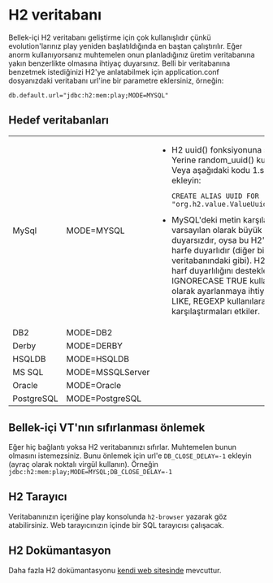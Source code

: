 <!--- Copyright (C) 2009-2013 Typesafe Inc. <http://www.typesafe.com> -->
# H2 veritabanı

Bellek-içi H2 veritabanı geliştirme için çok kullanışlıdır çünkü evolution'larınız play yeniden başlatıldığında en baştan çalıştırılır. Eğer anorm kullanıyorsanız muhtemelen onun planladığınız üretim veritabanına yakın benzerlikte olmasına ihtiyaç duyarsınız. Belli bir veritabanına benzetmek istediğinizi H2'ye anlatabilmek için application.conf dosyanızdaki veritabanı url'ine bir parametre eklersiniz, örneğin:

```
db.default.url="jdbc:h2:mem:play;MODE=MYSQL"
```

## Hedef veritabanları

<table>
<tr>
<tr><td>MySql</td><td>MODE=MYSQL</td>
<td><ul><li>H2 uuid() fonksiyonuna sahip değildir. Yerine random_uuid() kullanabilirsiniz.  Veya aşağıdaki kodu 1.sql dosyanıza ekleyin: <pre><code>CREATE ALIAS UUID FOR 
"org.h2.value.ValueUuid.getNewRandom";</code></pre></li>  

<li>MySQL'deki metin karşılaştırması varsayılan olarak büyük küçük harfe duyarsızdır, oysa bu H2'de büyük küçük harfe duyarlıdır (diğer birçok veritabanındaki gibi). H2 büyük küçük harf duyarlılığını destekler, fakat SET IGNORECASE TRUE kullanarak ayrı olarak ayarlanmaya ihtiyaç duyar.  Bu =, LIKE, REGEXP kullanılarak yapılan karşılaştırmaları etkiler.</li></td></tr>
<tr><td>DB2</td><td>
MODE=DB2</td><td></td></tr>
<tr><td>Derby</td><td>
MODE=DERBY</td><td></td></tr>
<tr><td>HSQLDB</td><td>
MODE=HSQLDB</td><td></td></tr>
<tr><td>MS SQL</td><td>
MODE=MSSQLServer</td><td></td></tr>
<tr><td>Oracle</td><td>
MODE=Oracle</td><td></td></tr>
<tr><td>PostgreSQL</td><td>
MODE=PostgreSQL</td><td></td></tr>
</table>

## Bellek-içi VT'nın sıfırlanması önlemek

Eğer hiç bağlantı yoksa H2 veritabanınızı sıfırlar. Muhtemelen bunun olmasını istemezsiniz. Bunu önlemek için url'e `DB_CLOSE_DELAY=-1` ekleyin (ayraç olarak noktalı virgül kullanın). Örneğin `jdbc:h2:mem:play;MODE=MYSQL;DB_CLOSE_DELAY=-1`

## H2 Tarayıcı

Veritabanınızın içeriğine play konsolunda `h2-browser` yazarak göz atabilirsiniz. Web tarayıcınızın içinde bir SQL tarayıcısı çalışacak.

## H2 Dokümantasyon

Daha fazla H2 dokümantasyonu [kendi web sitesinde](http://www.h2database.com/html/features.html) mevcuttur.